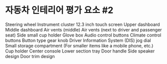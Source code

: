 # 자동차 인테리어 평가 요소 #2

Steering wheel
Instrument cluster
12.3 inch touch screen
Upper dashboard 
Middle dashboard
Air vents (middle)
Air vents (next to driver and passenger seat)
Side small cup holder
Glove box
Audio control buttons
Climate control buttons
Button type gear knob
Driver Information System (DIS) jog dial
Small storage compartment (For smaller items like a mobile phone, etc.)
Cup holder
Center console
Lower section tray
Door handle
Side speaker design 
Door trim design 